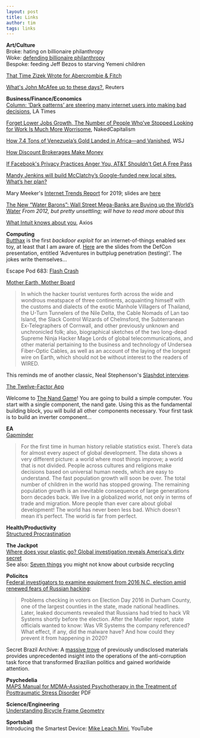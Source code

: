```yaml
---
layout: post
title: Links
author: tim
tags: links
---
```


**Art/Culture**  
Broke: hating on billionaire philanthropy  
Woke: [defending billionaire philanthropy](https://slatestarcodex.com/2019/07/29/against-against-billionaire-philanthropy/)  
Bespoke: feeding Jeff Bezos to starving Yemeni children  

[That Time Zizek Wrote for Abercrombie & Fitch](http://www.critical-theory.com/that-time-zizek-wrote-for-abercrombie-fitch/)  

[What's John McAfee up to these days?](https://www.reuters.com/article/us-cuba-usa-mcafee/fugitive-u-s-tech-guru-cryptocurrency-is-next-cuban-revolution-idUSKCN1U028D), Reuters  

**Business/Finance/Economics**  
[Column: ‘Dark patterns’ are steering many internet users into making bad decisions](https://www.latimes.com/business/lazarus/la-fi-lazarus-dark-patterns-consumer-consent-20190625-story.html), LA Times  

[Forget Lower Jobs Growth, The Number of People Who’ve Stopped Looking for Work Is Much More Worrisome](https://www.nakedcapitalism.com/2019/06/forget-lower-jobs-growth-the-number-of-people-whove-stopped-looking-for-work-is-much-more-worrisome.html), NakedCapitalism    

[How 7.4 Tons of Venezuela’s Gold Landed in Africa—and Vanished](https://www.wsj.com/articles/how-7-4-tons-of-venezuelas-gold-landed-in-africaand-vanished-11560867792?mod=hp_featst_pos2), WSJ  

[How Discount Brokerages Make Money](https://www.kalzumeus.com/2019/6/26/how-brokerages-make-money/)  

[If Facebook's Privacy Practices Anger You, AT&T Shouldn't Get A Free Pass](https://www.techdirt.com/articles/20190528/07471242288/if-facebooks-privacy-practices-anger-you-att-shouldnt-get-free-pass.shtml)  

[Mandy Jenkins will build McClatchy’s Google-funded new local sites. What’s her plan?](https://www.niemanlab.org/2019/06/mandy-jenkins-will-build-mcclatchys-google-funded-new-local-sites-whats-her-plan/)  

Mary Meeker's [Internet Trends Report](https://www.youtube.com/watch?v=G_dwZB5h56E) for 2019; slides are [here](https://www.bondcap.com/report/itr19/)  

[The New “Water Barons”: Wall Street Mega-Banks are Buying up the World’s Water](https://www.globalresearch.ca/the-new-water-barons-wall-street-mega-banks-are-buying-up-the-worlds-water/5383274) *From 2012, but pretty unsettling; will have to read more about this*

[What Intuit knows about you](https://www.axios.com/what-intuit-knows-about-you-d4ea9f53-c116-48e1-948f-e204c3767b54.html), Axios  

**Computing**  
[Butthax](https://github.com/smealum/butthax) is the first *backdoor exploit* for an internet-of-things enabled sex toy, at least that I am aware of. [Here](https://media.defcon.org/DEF%20CON%2027/DEF%20CON%2027%20presentations/DEFCON-27-smea-Adventures-in-smart-buttplug-penetration-testing.pdf) are the slides from the DefCon presentation, entitled 'Adventures in buttplug penetration (testing)'. The jokes write themselves...  

Escape Pod 683: [Flash Crash](http://escapepod.org/2019/06/06/escape-pod-683-flash-crash/)  

[Mother Earth, Mother Board](https://www.wired.com/1996/12/ffglass/) 
>In which the hacker tourist ventures forth across the wide and wondrous meatspace of three continents, acquainting himself with the customs and dialects of the exotic Manhole Villagers of Thailand, the U-Turn Tunnelers of the Nile Delta, the Cable Nomads of Lan tao Island, the Slack Control Wizards of Chelmsford, the Subterranean Ex-Telegraphers of Cornwall, and other previously unknown and unchronicled folk; also, biographical sketches of the two long-dead Supreme Ninja Hacker Mage Lords of global telecommunications, and other material pertaining to the business and technology of Undersea Fiber-Optic Cables, as well as an account of the laying of the longest wire on Earth, which should not be without interest to the readers of WIRED.  

This reminds me of another classic, Neal Stephenson's [Slashdot interview](https://slashdot.org/story/04/10/20/1518217/neal-stephenson-responds-with-wit-and-humor).  

[The Twelve-Factor App](https://12factor.net/)  

Welcome to [The Nand Game](http://nandgame.com/)! You are going to build a simple computer. You start with a single component, the nand gate. Using this as the fundamental building block, you will build all other components necessary. Your first task is to build an inverter component...  

**EA**  
[Gapminder](https://www.gapminder.org/)
>For the first time in human history reliable statistics exist. There’s data for almost every aspect of global development. The data shows a very different picture: a world where most things improve; a world that is not divided. People across cultures and religions make decisions based on universal human needs, which are easy to understand. The fast population growth will soon be over. The total number of children in the world has stopped growing. The remaining population growth is an inevitable consequence of large generations born decades back. We live in a globalized world, not only in terms of trade and migration. More people than ever care about global development! The world has never been less bad. Which doesn’t mean it’s perfect. The world is far from perfect.

**Health/Productivity**  
[Structured Procrastination](http://www.structuredprocrastination.com/)  

**The Jackpot**  
[Where does your plastic go? Global investigation reveals America's dirty secret](https://www.theguardian.com/us-news/2019/jun/17/recycled-plastic-america-global-crisis)  
See also: [Seven things](https://www.theguardian.com/environment/2019/jun/17/recycling-plastic-wrong-guide) you might not know about curbside recycling  

**Policitcs**  
[Federal investigators to examine equipment from 2016 N.C. election amid renewed fears of Russian hacking](https://www.washingtonpost.com/investigations/federal-investigators-to-examine-equipment-from-2016-north-carolina-election-amid-renewed-fears-of-russian-hacking/2019/06/05/b70402e6-7816-11e9-b7ae-390de4259661_story.html?noredirect=on):
>Problems checking in voters on Election Day 2016 in Durham County, one of the largest counties in the state, made national headlines. Later, leaked documents revealed that Russians had tried to hack VR Systems shortly before the election. After the Mueller report, state officials wanted to know: Was VR Systems the company referenced? What effect, if any, did the malware have? And how could they prevent it from happening in 2020?

Secret Brazil Archive: A [massive trove](https://theintercept.com/series/secret-brazil-archive/) of previously undisclosed materials provides unprecedented insight into the operations of the anti-corruption task force that transformed Brazilian politics and gained worldwide attention.  

**Psychedelia**  
[MAPS Manual for MDMA-Assisted Psychotherapy in the Treatment of Posttraumatic Stress Disorder](https://s3-us-west-1.amazonaws.com/mapscontent/research-archive/mdma/TreatmentManual_MDMAAssistedPsychotherapyVersion+8.1_22+Aug2017.pdf) PDF  

**Science/Engineering**  
[Understanding Bicycle Frame Geometry](https://www.cyclingabout.com/understanding-bicycle-frame-geometry/)  

**Sportsball**  
Introducing the Smartest Device: [Mike Leach Mini](https://www.youtube.com/watch?v=liaQ-ZT_Z9g), YouTube  

